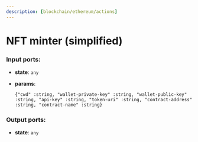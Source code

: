 ```yaml
---
description: [blockchain/ethereum/actions]
---
```


# NFT minter (simplified)

### Input ports:

* __state__: ` any `


* __params__: 
    ```
    {"cwd" :string, "wallet-private-key" :string, "wallet-public-key" :string, "api-key" :string, "token-uri" :string, "contract-address" :string, "contract-name" :string}
    ```

### Output ports:

* __state__: ` any `

